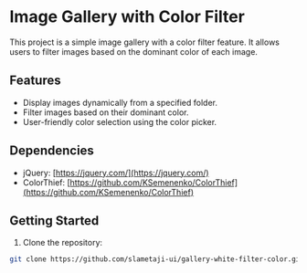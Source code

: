 # Image Gallery with Color Filter

This project is a simple image gallery with a color filter feature. It allows users to filter images based on the dominant color of each image.

## Features

- Display images dynamically from a specified folder.
- Filter images based on their dominant color.
- User-friendly color selection using the color picker.

## Dependencies

- jQuery: [https://jquery.com/](https://jquery.com/)
- ColorThief: [https://github.com/KSemenenko/ColorThief](https://github.com/KSemenenko/ColorThief)

## Getting Started

1. Clone the repository:

```bash
git clone https://github.com/slametaji-ui/gallery-white-filter-color.git
